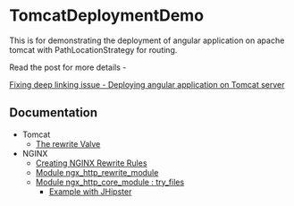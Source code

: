 # TomcatDeploymentDemo

This is for demonstrating the deployment of angular application on apache tomcat with PathLocationStrategy for routing.

Read the post for more details -

[Fixing deep linking issue - Deploying angular application on Tomcat server](http://codedumpster.nithinbiliya.com/deep-linking-issue-angular-application-tomcat-server)

## Documentation

* Tomcat
  * [The rewrite Valve](https://tomcat.apache.org/tomcat-9.0-doc/rewrite.html)
* NGINX
  * [Creating NGINX Rewrite Rules](https://www.nginx.com/blog/creating-nginx-rewrite-rules/)
  * [Module ngx_http_rewrite_module](https://nginx.org/en/docs/http/ngx_http_rewrite_module.html)
  * [Module ngx_http_core_module : try_files](https://nginx.org/en/docs/http/ngx_http_core_module.html#try_files)
    * [Example with JHipster](https://www.jhipster.tech/separating-front-end-and-api/#using-nginx)
